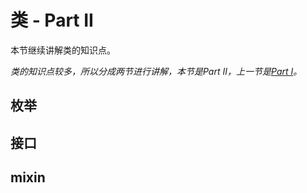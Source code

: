 # 类 - Part II

本节继续讲解类的知识点。

_类的知识点较多，所以分成两节进行讲解，本节是Part II，上一节是_[_Part I_](/language/class_i.md)_。_

## 枚举



## 接口

## 

## mixin



## 



